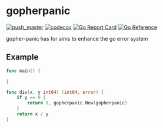 # gopherpanic

[![push_master](https://github.com/ulphidius/gopherpanic/actions/workflows/push_master.yml/badge.svg)](https://github.com/ulphidius/gopherpanic/actions/workflows/push_master.yml)
[![codecov](https://codecov.io/gh/ulphidius/gopherpanic/branch/master/graph/badge.svg?token=mN8q98Z1kU)](https://codecov.io/gh/ulphidius/gopherpanic)
[![Go Report Card](https://goreportcard.com/badge/github.com/ulphidius/gopherpanic)](https://goreportcard.com/report/github.com/ulphidius/gopherpanic)
[![Go Reference](https://pkg.go.dev/badge/github.com/ulphidius/gopherpanic.svg)](https://pkg.go.dev/github.com/ulphidius/gopherpanic)

gopher-panic has for aims to enhance the go error system

## Example

```go
func main() {

}

func div(x, y int64) (int64, error) {
    if y == 0 {
        return 0, gopherpanic.New(gopherpanic)
    }
    return x / y
}
```